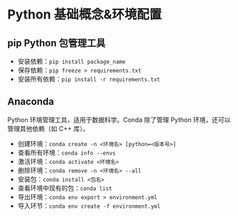 # Python 基础概念&环境配置

## pip Python 包管理工具

- 安装依赖：`pip install package_name`
- 保存依赖：`pip freeze > requirements.txt`
- 安装所有依赖：`pip install -r requirements.txt`

## Anaconda

Python 环境管理工具，适用于数据科学。Conda 除了管理 Python 环境，还可以管理其他依赖（如 C++ 库）。

- 创建环境：`conda create -n <环境名> [python=<版本号>]`
- 查看所有环境：`conda info --envs`
- 激活环境：`conda activate <环境名>`
- 删除环境：`conda remove -n <环境名> --all`
- 安装包：`conda install <包名>`
- 查看环境中现有的包：`conda list`
- 导出环境：`conda env export > environment.yml`
- 导入环节：`conda env create -f environment.yml`

